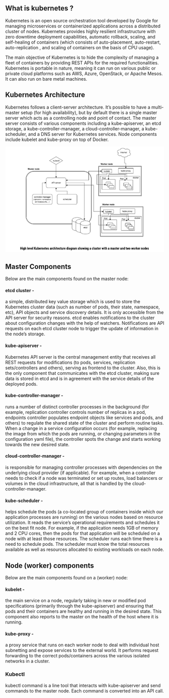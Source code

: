 ## What is kubernetes ?

Kubernetes is an open source orchestration tool developed by Google for managing microservices or containerized applications across a 
distributed cluster of nodes. Kubernetes provides highly resilient infrastructure with zero downtime deployment capabilities, automatic rollback, 
scaling, and self-healing of containers (which consists of auto-placement, auto-restart, auto-replication , and scaling of containers on the basis of CPU usage).

The main objective of Kubernetes is to hide the complexity of managing a fleet of containers by providing REST APIs for the required functionalities. Kubernetes is portable in
nature, meaning it can run on various public or private cloud platforms such as AWS, Azure, OpenStack, or Apache Mesos. It can also run on bare metal machines.

## Kubernetes Architecture

Kubernetes follows a client-server architecture. It’s possible to have a multi-master setup (for high availability), but by default there is a single master server which
acts as a controlling node and point of contact. The master server consists of various components including a kube-apiserver, an etcd storage, a kube-controller-manager, 
a cloud-controller-manager, a kube-scheduler, and a DNS server for Kubernetes services. Node components include kubelet and kube-proxy on top of Docker.


 ![kube_arch](https://github.com/rahulwaykos/kubernetes/blob/master/k01/kube_arch.png)



## Master Components
Below are the main components found on the master node:

#### etcd cluster - 
a simple, distributed key value storage which is used to store the Kubernetes cluster data (such as number of pods, their state, namespace, etc), API objects and service discovery details. It is only accessible from the API server for security reasons. etcd enables notifications to the cluster about configuration changes with the help of watchers. Notifications are API requests on each etcd cluster node to trigger the update of information in the node’s storage.

#### kube-apiserver - 
Kubernetes API server is the central management entity that receives all REST requests for modifications (to pods, services, replication sets/controllers and others), serving as frontend to the cluster. Also, this is the only component that communicates with the etcd cluster, making sure data is stored in etcd and is in agreement with the service details of the deployed pods.

#### kube-controller-manager - 
runs a number of distinct controller processes in the background (for example, replication controller controls number of replicas in a pod, endpoints controller populates endpoint objects like services and pods, and others) to regulate the shared state of the cluster and perform routine tasks. When a change in a service configuration occurs (for example, replacing the image from which the pods are running, or changing parameters in the configuration yaml file), the controller spots the change and starts working towards the new desired state.

#### cloud-controller-manager - 
is responsible for managing controller processes with dependencies on the underlying cloud provider (if applicable). For example, when a controller needs to check if a node was terminated or set up routes, load balancers or volumes in the cloud infrastructure, all that is handled by the cloud-controller-manager.

#### kube-scheduler - 
helps schedule the pods (a co-located group of containers inside which our application processes are running) on the various nodes based on resource utilization. It reads the service’s operational requirements and schedules it on the best fit node. For example, if the application needs 1GB of memory and 2 CPU cores, then the pods for that application will be scheduled on a node with at least those resources. The scheduler runs each time there is a need to schedule pods. The scheduler must know the total resources available as well as resources allocated to existing workloads on each node.

## Node (worker) components

Below are the main components found on a (worker) node:

#### kubelet - 
the main service on a node, regularly taking in new or modified pod specifications (primarily through the kube-apiserver) and ensuring that pods and their containers are healthy and running in the desired state. This component also reports to the master on the health of the host where it is running.

#### kube-proxy - 
a proxy service that runs on each worker node to deal with individual host subnetting and expose services to the external world. It performs request forwarding to the correct pods/containers across the various isolated networks in a cluster.

### Kubectl
kubectl command is a line tool that interacts with kube-apiserver and send commands to the master node. Each command is converted into an API call.











